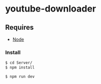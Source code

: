 # youtube-downloader

## Requires

- [Node](https://nodejs.org/en/download)




### Install

```bash
$ cd Server/
$ npm install
```

```bash
$ npm run dev
```

